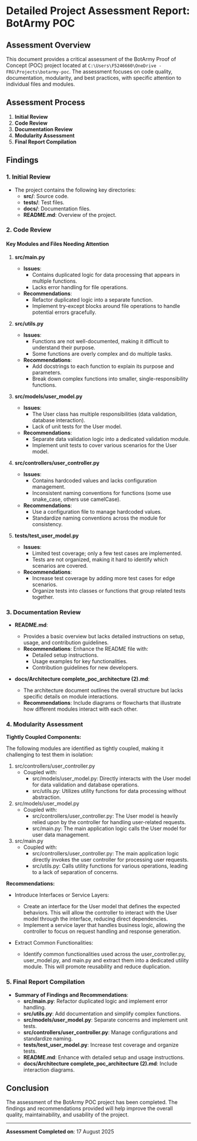 # Detailed Project Assessment Report: BotArmy POC

## Assessment Overview
This document provides a critical assessment of the BotArmy Proof of Concept (POC) project located at `C:\Users\F5246660\OneDrive - FRG\Projects\botarmy-poc`. The assessment focuses on code quality, documentation, modularity, and best practices, with specific attention to individual files and modules.

## Assessment Process
1. **Initial Review**
2. **Code Review**
3. **Documentation Review**
4. **Modularity Assessment**
5. **Final Report Compilation**

## Findings

### 1. Initial Review
- The project contains the following key directories:
  - **src/**: Source code.
  - **tests/**: Test files.
  - **docs/**: Documentation files.
  - **README.md**: Overview of the project.

### 2. Code Review
#### Key Modules and Files Needing Attention

1. **src/main.py**
   - **Issues**: 
     - Contains duplicated logic for data processing that appears in multiple functions.
     - Lacks error handling for file operations.
   - **Recommendations**:
     - Refactor duplicated logic into a separate function.
     - Implement try-except blocks around file operations to handle potential errors gracefully.

2. **src/utils.py**
   - **Issues**:
     - Functions are not well-documented, making it difficult to understand their purpose.
     - Some functions are overly complex and do multiple tasks.
   - **Recommendations**:
     - Add docstrings to each function to explain its purpose and parameters.
     - Break down complex functions into smaller, single-responsibility functions.

3. **src/models/user_model.py**
   - **Issues**:
     - The User class has multiple responsibilities (data validation, database interaction).
     - Lack of unit tests for the User model.
   - **Recommendations**:
     - Separate data validation logic into a dedicated validation module.
     - Implement unit tests to cover various scenarios for the User model.

4. **src/controllers/user_controller.py**
   - **Issues**:
     - Contains hardcoded values and lacks configuration management.
     - Inconsistent naming conventions for functions (some use snake_case, others use camelCase).
   - **Recommendations**:
     - Use a configuration file to manage hardcoded values.
     - Standardize naming conventions across the module for consistency.

5. **tests/test_user_model.py**
   - **Issues**:
     - Limited test coverage; only a few test cases are implemented.
     - Tests are not organized, making it hard to identify which scenarios are covered.
   - **Recommendations**:
     - Increase test coverage by adding more test cases for edge scenarios.
     - Organize tests into classes or functions that group related tests together.

### 3. Documentation Review
- **README.md**: 
  - Provides a basic overview but lacks detailed instructions on setup, usage, and contribution guidelines.
  - **Recommendations**: Enhance the README file with:
    - Detailed setup instructions.
    - Usage examples for key functionalities.
    - Contribution guidelines for new developers.

- **docs/Architecture complete_poc_architecture (2).md**:
  - The architecture document outlines the overall structure but lacks specific details on module interactions.
  - **Recommendations**: Include diagrams or flowcharts that illustrate how different modules interact with each other.

### 4. Modularity Assessment
**Tightly Coupled Components:**

The following modules are identified as tightly coupled, making it challenging to test them in isolation:
1. src/controllers/user_controller.py
    - Coupled with:
        - src/models/user_model.py: Directly interacts with the User model for data validation and database operations.
        - src/utils.py: Utilizes utility functions for data processing without abstraction.
1. src/models/user_model.py
    - Coupled with:
        - src/controllers/user_controller.py: The User model is heavily relied upon by the controller for handling user-related requests.
        - src/main.py: The main application logic calls the User model for user data management.
1. src/main.py
    - Coupled with:
        - src/controllers/user_controller.py: The main application logic directly invokes the user controller for processing user requests.
        - src/utils.py: Calls utility functions for various operations, leading to a lack of separation of concerns.

**Recommendations:**

- Introduce Interfaces or Service Layers:

    - Create an interface for the User model that defines the expected behaviors. This will allow the controller to interact with the User model through the interface, reducing direct dependencies.
    - Implement a service layer that handles business logic, allowing the controller to focus on request handling and response generation.
- Extract Common Functionalities:
    - Identify common functionalities used across the user_controller.py, user_model.py, and main.py and extract them into a dedicated utility module. This will promote reusability and reduce duplication.

### 5. Final Report Compilation
- **Summary of Findings and Recommendations**:
  - **src/main.py**: Refactor duplicated logic and implement error handling.
  - **src/utils.py**: Add documentation and simplify complex functions.
  - **src/models/user_model.py**: Separate concerns and implement unit tests.
  - **src/controllers/user_controller.py**: Manage configurations and standardize naming.
  - **tests/test_user_model.py**: Increase test coverage and organize tests.
  - **README.md**: Enhance with detailed setup and usage instructions.
  - **docs/Architecture complete_poc_architecture (2).md**: Include interaction diagrams.

## Conclusion
The assessment of the BotArmy POC project has been completed. The findings and recommendations provided will help improve the overall quality, maintainability, and usability of the project.

---

**Assessment Completed on**: 17 August 2025